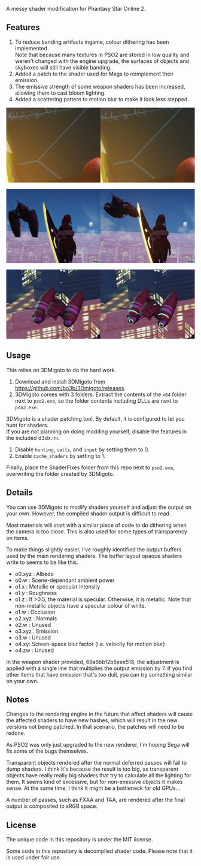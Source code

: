 A messy shader modification for Phantasy Star Online 2. 

## Features
1. To reduce banding artifacts ingame, colour dithering has been implemented. <br>Note that because many textures in PSO2 are stored in low quality and weren't changed with the engine upgrade, the surfaces of objects and skyboxes will still have visible banding.
2. Added a patch to the shader used for Mags to reimplement their emission. 
3. The emissive strength of some weapon shaders has been increased, allowing them to cast bloom lighting.
4. Added a scattering pattern to motion blur to make it look less stepped.

![Dithering.](https://github.com/s-ilent/SMSM-PSO2/blob/main/.images/pso2_dither.png?raw=true)

![More bloom.](https://github.com/s-ilent/SMSM-PSO2/blob/main/.images/pso2_bloom.png?raw=true)

![Emission on Mags.](https://github.com/s-ilent/SMSM-PSO2/blob/main/.images/pso2_mags.png?raw=true)

## Usage
This relies on 3DMigoto to do the hard work.
1. Download and install 3DMigoto from <https://github.com/bo3b/3Dmigoto/releases>. 
2. 3DMigoto comes with 3 folders. Extract the contents of the `x64` folder next to `pso2.exe`, so the folder contents including DLLs are next to `pso2.exe`. 

3DMigoto is a shader patching tool. By default, it is configured to let you hunt for shaders. <br>
If you are not planning on doing modding yourself, disable the features in the included d3dx.ini.
1. Disable `hunting`, `calls`, and `input` by setting them to 0.
2. Enable `cache_shaders` by setting to 1.

Finally, place the ShaderFixes folder from this repo next to `pso2.exe`, overwriting the folder created by 3DMigoto. 

## Details
You can use 3DMigoto to modify shaders yourself and adjust the output on your own. However, the compiled shader output is difficult to read.

Most materials will start with a similar piece of code to do dithering when the camera is too close. This is also used for some types of transparency on items.

To make things slightly easier, I've roughly identified the output buffers used by the main rendering shaders. The buffer layout opaque shaders write to seems to be like this. 
* o0.xyz : Albedo
* o0.w : Scene-dependant ambient power
* o1.x : Metallic or specular intensity
* o1.y : Roughness
* o1.z : If >0.5, the material is specular. Otherwise, it is metallic. Note that non-metallic objects have a specular colour of white.
* o1.w : Occlusion
* o2.xyz : Normals
* o2.w : Unused
* o3.xyz : Emission
* o3.w : Unused
* o4.xy: Screen-space blur factor (i.e. velocity for motion blur)
* o4.zw : Unused

In the weapon shader provided, 69a6bb12b5eee518, the adjustment is applied with a single line that multiplies the output emission by 7. If you find other items that have emission that's too dull, you can try something similar on your own.

## Notes
Changes to the rendering engine in the future that affect shaders will cause the affected shaders to have new hashes, which will result in the new versions not being patched. In that scenario, the patches will need to be redone.

As PSO2 was only just upgraded to the new renderer, I'm hoping Sega will fix some of the bugs themselves.

Transparent objects rendered after the normal deferred passes will fail to dump shaders. I think it's because the result is too big, as transparent objects have really really big shaders that try to calculate all the lighting for them. It seems kind of excessive, but for non-emissive objects it makes sense. At the same time, I think it might be a bottleneck for old GPUs...

A number of passes, such as FXAA and TAA, are rendered after the final output is composited to sRGB space. 

## License
The unique code in this repository is under the MIT license. 

Some code in this repository is decompiled shader code. Please note that it is used under fair use.
